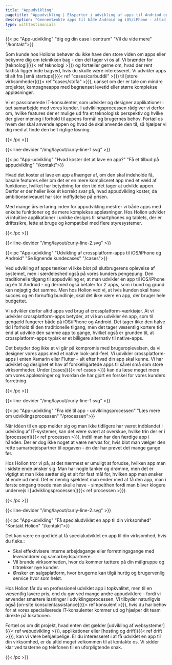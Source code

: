 ```yaml
---
title: "Appudvikling"
pagetitle: "Appudvikling | Eksperter i udvikling af apps til Andriod og iOS/iPhone"
description: "Gennemtænkte apps til både Android og iOS/iPhone - altid med slutbrugeren i centrum. Se hvordan vi kan hjælpe dig her."
type: withtestimonials
---
```



{{< pc "App-udvikling" "dig og din case i centrum" "Vil du vide mere" "/kontakt">}}

Som kunde hos Holions behøver du ikke have den store viden om apps eller bekymre dig om teknikken bag - den del tager vi os af. Vi brænder for [teknologi]({{< ref teknologi >}}) og fortæller gerne om, hvad der rent faktisk ligger inde bagved, hvis du skulle være interesseret. Vi udvikler apps til alt fra [små startups]({{< ref "cases/carbuddii" >}}) til [store virksomheder]({{< ref "cases/stofa" >}}), uanset om der er tale om mindre projekter, kampagneapps med begrænset levetid eller større komplekse appløsninger.

Vi er passionerede IT-konsulenter, som udvikler og designer applikationer i tæt samarbejde med vores kunder. I udviklingsprocessen rådgiver vi derfor om, hvilke features der er mulige ud fra et teknologisk perspektiv og hvilke der giver mening i forhold til appens formål og brugernes behov. Fortæl os hvem der skal anvende appen og hvad de skal anvende den til, så hjælper vi dig med at finde den helt rigtige løsning.

{{< /pc >}}

{{< line-devider "/img/layout/curly-line-1.svg" >}}

{{< pc "App-udvikling" "Hvad koster det at lave en app?" "Få et tilbud på appudvikling" "/kontakt">}}

Hvad det koster at lave en app afhænger af, om den skal indeholde få, basale features eller om det er en mere kompliceret app med et væld af funktioner, hvilket har betydning for den tid det tager at udvikle appen. Derfor er der heller ikke ét korrekt svar på, hvad appudvikling koster, da ambitionsniveauet har stor indflydelse på prisen.  

Med mange års erfaring inden for appudvikling mestrer vi både apps med enkelte funktioner og de mere komplekse appløsninger. Hos Holion udvikler vi intuitive applikationer i unikke designs til smartphones og tablets, der er driftssikre, lette at bruge og kompatibel med flere styresystemer.

{{< /pc >}}

{{< line-devider "/img/layout/curly-line-2.svg" >}}

{{< pc "App-udvikling" "Udvikling af crossplatform-apps til iOS/iPhone og Android" "Se lignende kundecases" "/cases">}}

Ved udvikling af apps tænker vi ikke blot på slutbrugerens oplevelse af systemet, men i særdeleshed også på vores kunders pengepung. Den traditionelle tilgang til appudvikling er, at man udvikler én app til iOS/iPhone og én til Android - og dermed også betaler for 2 apps, som i bund og grund kan nøjagtig det samme. Men hos Holion ved vi, at hvis kunden skal have succes og en fornuftig bundlinje, skal det ikke være en app, der bruger hele budgettet.

Vi udvikler derfor altid apps ved brug af crossplatform-værktøjer. At vi udvikler crossplatform-apps betyder, at vi kun udvikler én app, som til gengæld fungerer både på iOS/iPhone og Android. Det tager ikke den halve tid i forhold til den traditionelle tilgang, men det tager væsentlig kortere tid end at udvikle den samme app to gange, hvilket også er grunden til, at crossplatform-apps typisk er et billigere alternativ til native-apps.

Det betyder dog ikke at vi går på kompromis med brugeroplevelsen, da vi designer vores apps med et native look-and-feel. Vi udvikler crossplatform-apps i enten Xamarin eller Flutter - alt efter hvad din app skal kunne. Vi har udviklet og designet et hav af forskelligartede apps til såvel små som store virksomheder. Under [cases]({{< ref cases >}}) kan du læse meget mere om vores appløsninger og hvordan de har gjort en forskel for vores kunders forretning.

{{< /pc >}}

{{< line-devider "/img/layout/curly-line-1.svg" >}}

{{< pc "App-udvikling" "Fra idé til app - udviklingsprocessen" "Læs mere om udviklingsprocessen" "/processen">}}

Når idéen til en app melder sig og man ikke tidligere har været indblandet i udvikling af IT-systemer, kan det være svært at overskue, hvilke trin der er i [processen]({{< ref processen >}}), indtil man har den færdige app i hånden. Der er dog ikke noget at være nervøs for, hvis blot man vælger den rette samarbejdspartner til opgaven - én der har prøvet det mange gange før.

Hos Holion tror vi på, at det nærmest er umuligt at forudse, hvilken app man i sidste ende ønsker sig. Man har nogle tanker og drømme, men det er vigtigt at man ikke sætter sig et alt for fast mål for, hvilken app man ønsker at ende ud med. Det er nemlig sjældent man ender med at få den app, man i første omgang troede man skulle have - simpelthen fordi man bliver klogere undervejs i [udviklingsprocessen]({{< ref processen >}}).

{{< /pc >}}

{{< line-devider "/img/layout/curly-line-2.svg" >}}

{{< pc "App-udvikling" "Få specialudviklet en app til din virksomhed" "Kontakt Holion" "/kontakt">}}

Det kan være en god idé at få specialudviklet en app til din virksomhed, hvis du f.eks.:

* Skal effektivisere interne arbejdsgange eller forretningsgange med leverandører og samarbejdspartnere.
* Vil brande virksomheden, hvor du kommer tættere på din målgruppe og tiltrækker nye kunder.
* Ønsker en salgsplatform, hvor brugerne kan tilgå hurtig og brugervenlig service hvor som helst.

Hos Holion får du en professionel udviklet app i topkvalitet, men til en væsentlig lavere pris, end du gør ved mange andre appudviklere - fordi vi anvender smartere løsninger i udviklingsprocessen. Vi tilbyder naturligvis også [on-site konsulentassistance]({{< ref konsulent >}}), hvis du har behov for at vores specialiserede IT-konsulenter kommer ud og hjælper dit team direkte på lokationen. 

Fortæl os om dit projekt, hvad enten det gælder [udvikling af websystemer]({{< ref webudvikling >}}), applikationer eller [hosting og drift]({{< ref drift >}}), kan vi være behjælpelige. Er du interesseret i at få udviklet en app til din virksomhed, er du altid meget velkommen til at kontakte os. Vi sidder klar ved tasterne og telefonen til en uforpligtende snak.

{{< /pc >}}
